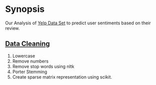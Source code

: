 # Synopsis
Our Analysis of [Yelp Data Set](https://www.yelp.com/dataset_challenge) to predict user sentiments based on their review. 

## [Data Cleaning](yelp_01dataCleaning.ipynb)
1.	Lowercase
2.	Remove numbers
3.	Remove stop words using nltk
4.	Porter Stemming
5.	Create sparse matrix representation using scikit.
